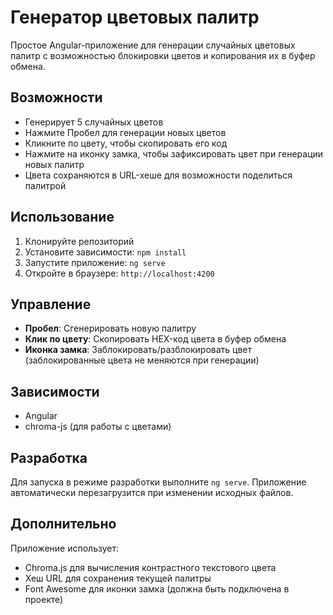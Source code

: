 # Генератор цветовых палитр

Простое Angular-приложение для генерации случайных цветовых палитр с возможностью блокировки цветов и копирования их в буфер обмена.

## Возможности

- Генерирует 5 случайных цветов
- Нажмите Пробел для генерации новых цветов
- Кликните по цвету, чтобы скопировать его код
- Нажмите на иконку замка, чтобы зафиксировать цвет при генерации новых палитр
- Цвета сохраняются в URL-хеше для возможности поделиться палитрой

## Использование

1. Клонируйте репозиторий
2. Установите зависимости: `npm install`
3. Запустите приложение: `ng serve`
4. Откройте в браузере: `http://localhost:4200`

## Управление

- **Пробел**: Сгенерировать новую палитру
- **Клик по цвету**: Скопировать HEX-код цвета в буфер обмена
- **Иконка замка**: Заблокировать/разблокировать цвет (заблокированные цвета не меняются при генерации)

## Зависимости

- Angular
- chroma-js (для работы с цветами)

## Разработка

Для запуска в режиме разработки выполните `ng serve`. Приложение автоматически перезагрузится при изменении исходных файлов.

## Дополнительно

Приложение использует:
- Chroma.js для вычисления контрастного текстового цвета
- Хеш URL для сохранения текущей палитры
- Font Awesome для иконки замка (должна быть подключена в проекте)